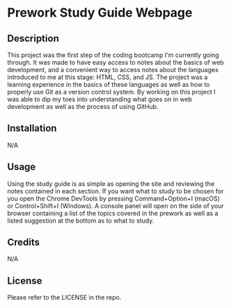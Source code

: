 # Prework Study Guide Webpage

## Description

This project was the first step of the coding bootcamp I'm currently going through. It was made to have easy access to notes about the basics of web development, and a convenient way to access notes about the languages introduced to me at this stage: HTML, CSS, and JS. The project was a learning experience in the basics of these languages as well as how to properly use Git as a version control system. By working on this project I was able to dip my toes into understanding what goes on in web development as well as the process of using GitHub.

## Installation

N/A

## Usage

Using the study guide is as simple as opening the site and reviewing the notes contained in each section. If you want what to study to be chosen for you open the Chrome DevTools by pressing Command+Option+I (macOS) or Control+Shift+I (Windows). A console panel will open on the side of your browser containing a list of the topics covered in the prework as well as a listed suggestion at the bottom as to what to study.

## Credits

N/A

## License

Please refer to the LICENSE in the repo.